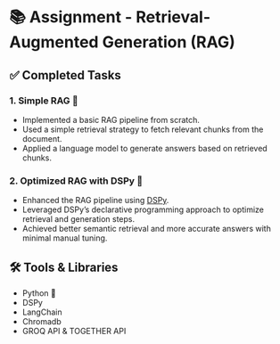 # 📚 Assignment - Retrieval-Augmented Generation (RAG)

## ✅ Completed Tasks

### 1. Simple RAG 🧠
- Implemented a basic RAG pipeline from scratch.
- Used a simple retrieval strategy to fetch relevant chunks from the document.
- Applied a language model to generate answers based on retrieved chunks.

### 2. Optimized RAG with DSPy 🚀
- Enhanced the RAG pipeline using [DSPy](https://github.com/stanfordnlp/dspy).
- Leveraged DSPy’s declarative programming approach to optimize retrieval and generation steps.
- Achieved better semantic retrieval and more accurate answers with minimal manual tuning.

## 🛠️ Tools & Libraries
- Python 🐍
- DSPy
- LangChain
- Chromadb 
- GROQ API & TOGETHER API


